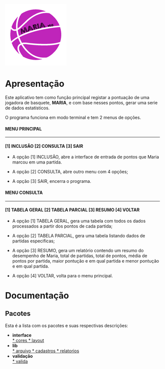 ![MARIA V1.0](https://github.com/mrcbnu/Projeto_Maria/blob/master/html/LOGO%20MARIA.png)

# Apresentação

Este aplicativo tem como função principal registar a pontuação de uma jogadora de basquete, **MARIA**, e com base nesses pontos, gerar uma serie de dados estatísticos.

O programa funciona em modo terminal e tem 2 menus de opções.

#### MENU PRINCIPAL
***
#### [1] INCLUSÃO [2] CONSULTA [3] SAIR

* A opção [1] INCLUSÃO, abre a interface de entrada de pontos que Maria marcou em uma partida.

* A opção [2] CONSULTA, abre outro menu com 4 opções;

* A opção [3] SAIR, encerra o programa.

#### MENU CONSULTA
***
#### [1] TABELA GERAL [2] TABELA PARCIAL [3] RESUMO [4] VOLTAR

* A opção [1] TABELA GERAL, gera uma tabela com todos os dados processados a partir dos pontos de cada partida;

* A opção [2] TABELA PARCIAL, gera uma tabela listando dados de partidas especificas;

* A opção [3] RESUMO, gera um relatório contendo um resumo do desempenho de Maria, total de partidas, total de pontos, média de pontos por partida, maior pontução e em qual partida e menor pontução e em qual partida.

* A opção [4] VOLTAR, volta para o menu principal.

# Documentação

## Pacotes

Esta é a lista com os pacotes e suas respectivas descrições:

 * __interface__	
   [* cores	](https://github.com/mrcbnu/Projeto_Maria/blob/master/docs/interface.md#ref%C3%AAncia-do-namespace-interfacecores)
   [* layout	](https://github.com/mrcbnu/Projeto_Maria/blob/master/docs/interface.md#ref%C3%AAncia-do-namespace-interfacelayout)
 * __lib__	
   [* arquivo	](https://github.com/mrcbnu/Projeto_Maria/blob/master/docs/lib.md#ref%C3%AAncia-do-namespace-libarquivo)
   [* cadastros	](https://github.com/mrcbnu/Projeto_Maria/blob/master/docs/lib.md#ref%C3%AAncia-do-namespace-libcadastros)
   [* relatorios	](https://github.com/mrcbnu/Projeto_Maria/blob/master/docs/lib.md#refer%C3%AAncia-do-namespace-librelatorios)
  * __validação__	
   [* valida	](https://github.com/mrcbnu/Projeto_Maria/blob/master/docs/valida%C3%A7%C3%A3o.md#ref%C3%AAncia-do-namespace-valida%C3%A7%C3%A3ovalida)

